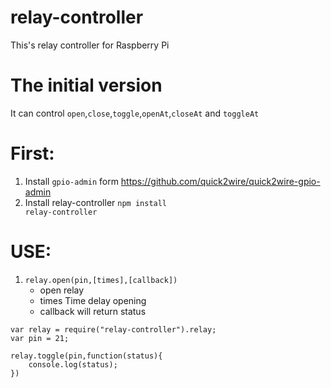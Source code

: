 relay-controller
================

This's relay controller for Raspberry Pi

The initial version
====================

It can control <code>open</code>,<code>close</code>,<code>toggle</code>,<code>openAt</code>,<code>closeAt</code> and <code>toggleAt</code>

First:
==================
1. Install <code>gpio-admin</code> form https://github.com/quick2wire/quick2wire-gpio-admin
2. Install relay-controller <code>npm install relay-controller</code>

USE:
=================
1. <code>relay.open(pin,[times],[callback])</code>
	+ open relay 
	+ times Time delay opening
	+ callback will return status

```
var relay = require("relay-controller").relay;
var pin = 21;

relay.toggle(pin,function(status){
	console.log(status);
})

```  
